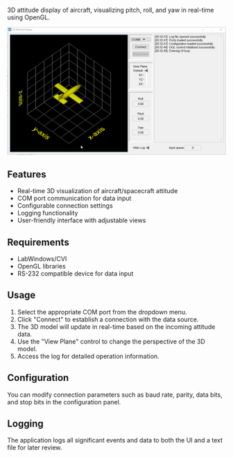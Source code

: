 
3D attitude display of aircraft, visualizing pitch, roll, and yaw in real-time using OpenGL.

![Logo](3DAttitudeDisplay.gif)

## Features

- Real-time 3D visualization of aircraft/spacecraft attitude
- COM port communication for data input
- Configurable connection settings
- Logging functionality
- User-friendly interface with adjustable views

## Requirements

- LabWindows/CVI
- OpenGL libraries
- RS-232 compatible device for data input


## Usage

1. Select the appropriate COM port from the dropdown menu.
2. Click "Connect" to establish a connection with the data source.
3. The 3D model will update in real-time based on the incoming attitude data.
4. Use the "View Plane" control to change the perspective of the 3D model.
5. Access the log for detailed operation information.

## Configuration

You can modify connection parameters such as baud rate, parity, data bits, and stop bits in the configuration panel.

## Logging

The application logs all significant events and data to both the UI and a text file for later review.
